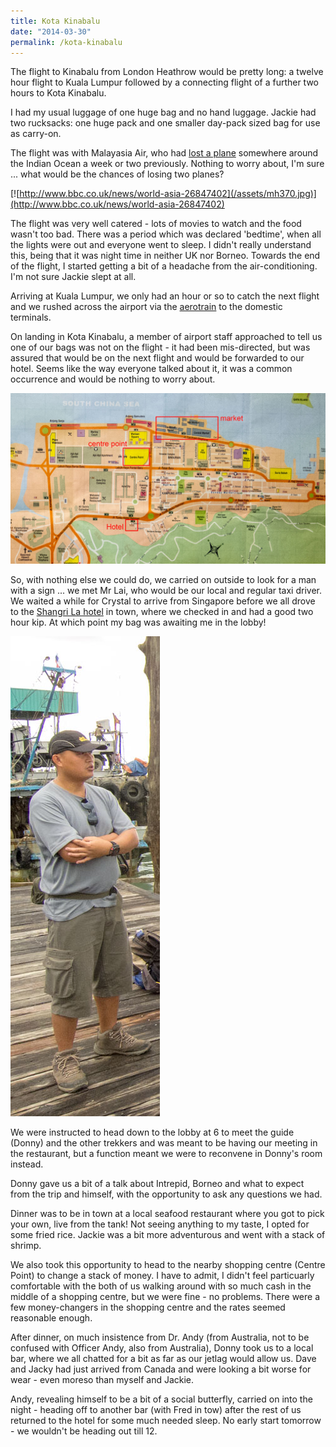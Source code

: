 ```yaml
---
title: Kota Kinabalu
date: "2014-03-30"
permalink: /kota-kinabalu
---
```

The flight to Kinabalu from London Heathrow would be pretty long: a twelve hour flight to Kuala Lumpur followed by a connecting flight of a further two hours to Kota Kinabalu.

I had my usual luggage of one huge bag and no hand luggage. Jackie had two rucksacks: one huge pack and one smaller day-pack sized bag for use as carry-on.

The flight was with Malayasia Air, who had [lost a plane](http://www.bbc.co.uk/news/world-asia-26847402) somewhere around the Indian Ocean a week or two previously. Nothing to worry about, I'm sure ... what would be the chances of losing two planes?

[![http://www.bbc.co.uk/news/world-asia-26847402](/assets/mh370.jpg)](http://www.bbc.co.uk/news/world-asia-26847402)

The flight was very well catered - lots of movies to watch and the food wasn't too bad. There was a period which was declared 'bedtime', when all the lights were out and everyone went to sleep. I didn't really understand this, being that it was night time in neither UK nor Borneo. Towards the end of the flight, I started getting a bit of a headache from the air-conditioning. I'm not sure Jackie slept at all.


Arriving at Kuala Lumpur, we only had an hour or so to catch the next flight and we rushed across the airport via the [aerotrain](http://en.wikipedia.org/wiki/AeroTrain_%28KLIA%29) to the domestic terminals.

On landing in Kota Kinabalu, a member of airport staff approached to tell us one of our bags was not on the flight - it had been mis-directed, but was assured that would be on the next flight and would be forwarded to our hotel. Seems like the way everyone talked about it, it was a common occurrence and would be nothing to worry about.

![Kota Kinabalu Map](/assets/kotakinabalu3.jpg)

So, with nothing else we could do, we carried on outside to look for a man with a sign ... we met Mr Lai, who would be our local and regular taxi driver. We waited a while for Crystal to arrive from Singapore before we all drove to the [Shangri La hotel](http://www.tripadvisor.co.uk/Hotel_Review-g298307-d627694-Reviews-Hotel_Shangri_La_Kota_Kinabalu-Kota_Kinabalu_Kota_Kinabalu_District_West_Coast_Division.html) in town, where we checked in and had a good two hour kip. At which point my bag was awaiting me in the lobby!

![donny](/assets/donny.jpg)

We were instructed to head down to the lobby at 6 to meet the guide (Donny) and the other trekkers and was meant to be having our meeting in the restaurant, but a function meant we were to reconvene in Donny's room instead.

Donny gave us a bit of a talk about Intrepid, Borneo and what to expect from the trip and himself, with the opportunity to ask any questions we had.

Dinner was to be in town at a local seafood restaurant where you got to pick your own, live from the tank! Not seeing anything to my taste, I opted for some fried rice. Jackie was a bit more adventurous and went with a stack of shrimp.

We also took this opportunity to head to the nearby shopping centre (Centre Point) to change a stack of money. I have to admit, I didn't feel particuarly comfortable with the both of us walking around with so much cash in the middle of a shopping centre, but we were fine - no problems. There were a few money-changers in the shopping centre and the rates seemed reasonable enough.

After dinner, on much insistence from Dr. Andy (from Australia, not to be confused with Officer Andy, also from Australia), Donny took us to a local bar, where we all chatted for a bit as far as our jetlag would allow us. Dave and Jacky had just arrived from Canada and were looking a bit worse for wear - even moreso than myself and Jackie.

Andy, revealing himself to be a bit of a social butterfly, carried on into the night - heading off to another bar (with Fred in tow) after the rest of us returned to the hotel for some much needed sleep. No early start tomorrow - we wouldn't be heading out till 12.

